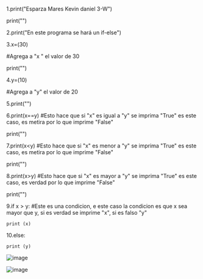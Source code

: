 1.print("Esparza Mares Kevin daniel 3-W")

print("")

2.print("En este programa se hará un if-else")

3.x=(30)

#Agrega a "x " el valor de 30

print("")

4.y=(10)

#Agrega a "y" el valor de 20

5.print("")

6.print(x==y) #Esto hace que si "x" es igual a "y" se imprima "True" es este caso, es metira por lo que imprime "False"

print("")

7.print(x<y) #Esto hace que si "x" es menor a "y" se imprima "True" es este caso, es metira por lo que imprime "False"

print("")

8.print(x>y) #Esto hace que si "x" es mayor a  "y" se imprima "True" es este caso, es verdad por lo que imprime "False"

print("")

9.if x > y: #Este es una condicion, e este caso la condicion es que x sea mayor que y, si es verdad se imprime "x", si es falso "y"

    print (x)
    
10.else:

    print (y)
![image](https://github.com/user-attachments/assets/40376966-25bf-450a-a1a6-ab62c15b3108)

![image](https://github.com/user-attachments/assets/88eb31da-ec9c-48a2-a653-7ddd16ee0988)
